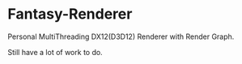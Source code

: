 # Fantasy-Renderer
Personal MultiThreading DX12(D3D12) Renderer with Render Graph.

Still have a lot of work to do.
